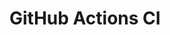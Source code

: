 # GitHub Actions CI







































































































































































































































































































































































































































































































































































































































































































































































































































































































































































































































































































































































































































































































































































































































































































































































































































































































































































































































































































































































































































































































































































































































































































































































































































































































































































































































































































































































































































































































































































































































































































































































































































































































































































































































































































































